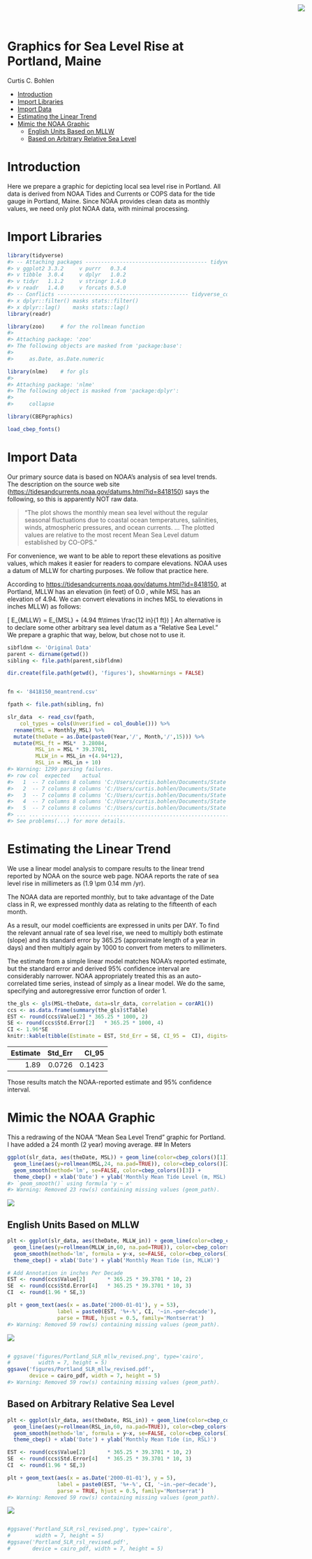 Graphics for Sea Level Rise at Portland, Maine
================
Curtis C. Bohlen

  - [Introduction](#introduction)
  - [Import Libraries](#import-libraries)
  - [Import Data](#import-data)
  - [Estimating the Linear Trend](#estimating-the-linear-trend)
  - [Mimic the NOAA Graphic](#mimic-the-noaa-graphic)
      - [English Units Based on MLLW](#english-units-based-on-mllw)
      - [Based on Arbitrary Relative Sea
        Level](#based-on-arbitrary-relative-sea-level)

<img
    src="https://www.cascobayestuary.org/wp-content/uploads/2014/04/logo_sm.jpg"
    style="position:absolute;top:10px;right:50px;" />

# Introduction

Here we prepare a graphic for depicting local sea level rise in
Portland. All data is derived from NOAA Tides and Currents or COPS data
for the tide gauge in Portland, Maine. Since NOAA provides clean data as
monthly values, we need only plot NOAA data, with minimal processing.

# Import Libraries

``` r
library(tidyverse)
#> -- Attaching packages --------------------------------------- tidyverse 1.3.0 --
#> v ggplot2 3.3.2     v purrr   0.3.4
#> v tibble  3.0.4     v dplyr   1.0.2
#> v tidyr   1.1.2     v stringr 1.4.0
#> v readr   1.4.0     v forcats 0.5.0
#> -- Conflicts ------------------------------------------ tidyverse_conflicts() --
#> x dplyr::filter() masks stats::filter()
#> x dplyr::lag()    masks stats::lag()
library(readr)

library(zoo)     # for the rollmean function
#> 
#> Attaching package: 'zoo'
#> The following objects are masked from 'package:base':
#> 
#>     as.Date, as.Date.numeric

library(nlme)    # for gls
#> 
#> Attaching package: 'nlme'
#> The following object is masked from 'package:dplyr':
#> 
#>     collapse

library(CBEPgraphics)

load_cbep_fonts()
```

# Import Data

Our primary source data is based on NOAA’s analysis of sea level trends.
The description on the source web site
(<https://tidesandcurrents.noaa.gov/datums.html?id=8418150>) says the
following, so this is apparently NOT raw data.

> “The plot shows the monthly mean sea level without the regular
> seasonal fluctuations due to coastal ocean temperatures, salinities,
> winds, atmospheric pressures, and ocean currents. … The plotted values
> are relative to the most recent Mean Sea Level datum established by
> CO-OPS.”

For convenience, we want to be able to report these elevations as
positive values, which makes it easier for readers to compare
elevations. NOAA uses a datum of MLLW for charting purposes. We follow
that practice here.

According to <https://tidesandcurrents.noaa.gov/datums.html?id=8418150>,
at Portland, MLLW has an elevation (in feet) of 0.0 , while MSL has an
elevation of 4.94. We can convert elevations in inches MSL to elevations
in inches MLLW) as follows:

\[
E_{MLLW} = E_{MSL} + (4.94 ft\times \frac{12 in}{1 ft})
\] An alternative is to declare some other arbitrary sea level datum as
a “Relative Sea Level.” We prepare a graphic that way, below, but chose
not to use it.

``` r
sibfldnm <- 'Original Data'
parent <- dirname(getwd())
sibling <- file.path(parent,sibfldnm)

dir.create(file.path(getwd(), 'figures'), showWarnings = FALSE)
```

``` r

fn <- '8418150_meantrend.csv'

fpath <- file.path(sibling, fn)

slr_data  <- read_csv(fpath, 
    col_types = cols(Unverified = col_double())) %>%
  rename(MSL = Monthly_MSL) %>%
  mutate(theDate = as.Date(paste0(Year,'/', Month,'/',15))) %>%
  mutate(MSL_ft = MSL*  3.28084,
         MSL_in = MSL * 39.3701,
         MLLW_in = MSL_in +(4.94*12),
         RSL_in = MSL_in + 10)
#> Warning: 1299 parsing failures.
#> row col  expected    actual                                                                                                                              file
#>   1  -- 7 columns 8 columns 'C:/Users/curtis.bohlen/Documents/State of the Bay 2020/Data/A6. Climate Change/Portland-SLR/Original Data/8418150_meantrend.csv'
#>   2  -- 7 columns 8 columns 'C:/Users/curtis.bohlen/Documents/State of the Bay 2020/Data/A6. Climate Change/Portland-SLR/Original Data/8418150_meantrend.csv'
#>   3  -- 7 columns 8 columns 'C:/Users/curtis.bohlen/Documents/State of the Bay 2020/Data/A6. Climate Change/Portland-SLR/Original Data/8418150_meantrend.csv'
#>   4  -- 7 columns 8 columns 'C:/Users/curtis.bohlen/Documents/State of the Bay 2020/Data/A6. Climate Change/Portland-SLR/Original Data/8418150_meantrend.csv'
#>   5  -- 7 columns 8 columns 'C:/Users/curtis.bohlen/Documents/State of the Bay 2020/Data/A6. Climate Change/Portland-SLR/Original Data/8418150_meantrend.csv'
#> ... ... ......... ......... .................................................................................................................................
#> See problems(...) for more details.
```

# Estimating the Linear Trend

We use a linear model analysis to compare results to the linear trend
reported by NOAA on the source web page. NOAA reports the rate of sea
level rise in millimeters as \(1.9 \pm 0.14 mm /yr\).

The NOAA data are reported monthly, but to take advantage of the Date
class in R, we expressed monthly data as relating to the fifteenth of
each month.

As a result, our model coefficients are expressed in units per DAY. To
find the relevant annual rate of sea level rise, we need to multiply
both estimate (slope) and its standard error by 365.25 (approximate
length of a year in days) and then multiply again by 1000 to convert
from meters to millimeters.

The estimate from a simple linear model matches NOAA’s reported
estimate, but the standard error and derived 95% confidence interval are
considerably narrower. NOAA appropriately treated this as an
auto-correlated time series, instead of simply as a linear model. We do
the same, specifying and autoregressive error function of order 1.

``` r
the_gls <- gls(MSL~theDate, data=slr_data, correlation = corAR1())
ccs <- as.data.frame(summary(the_gls)$tTable)
EST <- round(ccs$Value[2] * 365.25 * 1000, 2)
SE <- round(ccs$Std.Error[2]   * 365.25 * 1000, 4)
CI <- 1.96*SE
knitr::kable(tibble(Estimate = EST, Std_Err = SE, CI_95 =  CI), digits= c(2,4,4))
```

| Estimate | Std\_Err | CI\_95 |
| -------: | -------: | -----: |
|     1.89 |   0.0726 | 0.1423 |

Those results match the NOAA-reported estimate and 95% confidence
interval.

# Mimic the NOAA Graphic

This a redrawing of the NOAA “Mean Sea Level Trend” graphic for
Portland. I have added a 24 month (2 year) moving average. \#\# In
Meters

``` r
ggplot(slr_data, aes(theDate, MSL)) + geom_line(color=cbep_colors()[1]) +
  geom_line(aes(y=rollmean(MSL,24, na.pad=TRUE)), color=cbep_colors()[2]) +
  geom_smooth(method='lm', se=FALSE, color=cbep_colors()[3]) + 
  theme_cbep() + xlab('Date') + ylab('Monthly Mean Tide Level (m, MSL)')
#> `geom_smooth()` using formula 'y ~ x'
#> Warning: Removed 23 row(s) containing missing values (geom_path).
```

<img src="SLR_Graphic_files/figure-gfm/plot_slr_meters-1.png" style="display: block; margin: auto;" />

## English Units Based on MLLW

``` r
plt <- ggplot(slr_data, aes(theDate, MLLW_in)) + geom_line(color=cbep_colors()[1]) +
  geom_line(aes(y=rollmean(MLLW_in,60, na.pad=TRUE)), color=cbep_colors()[2]) +
  geom_smooth(method='lm', formula = y~x, se=FALSE, color=cbep_colors()[3]) + 
  theme_cbep() + xlab('Date') + ylab('Monthly Mean Tide (in, MLLW)')

# Add Annotation in inches Per Decade
EST <- round(ccs$Value[2]       * 365.25 * 39.3701 * 10, 2)  
SE  <- round(ccs$Std.Error[4]   * 365.25 * 39.3701 * 10, 3)
CI  <- round(1.96 * SE,3)

plt + geom_text(aes(x = as.Date('2000-01-01'), y = 53),
                label = paste0(EST, '%+-%', CI, '~in.~per~decade'),
                parse = TRUE, hjust = 0.5, family='Montserrat')
#> Warning: Removed 59 row(s) containing missing values (geom_path).
```

<img src="SLR_Graphic_files/figure-gfm/plot_slr_mllw-1.png" style="display: block; margin: auto;" />

``` r

# ggsave('figures/Portland_SLR_mllw_revised.png', type='cairo',
#         width = 7, height = 5)
ggsave('figures/Portland_SLR_mllw_revised.pdf', 
       device = cairo_pdf, width = 7, height = 5)
#> Warning: Removed 59 row(s) containing missing values (geom_path).
```

## Based on Arbitrary Relative Sea Level

``` r
plt <- ggplot(slr_data, aes(theDate, RSL_in)) + geom_line(color=cbep_colors()[1]) +
  geom_line(aes(y=rollmean(RSL_in,60, na.pad=TRUE)), color=cbep_colors()[2]) +
  geom_smooth(method='lm', formula = y~x, se=FALSE, color=cbep_colors()[3]) + 
  theme_cbep() + xlab('Date') + ylab('Monthly Mean Tide (in, RSL)')

EST <- round(ccs$Value[2]       * 365.25 * 39.3701 * 10, 2)  
SE  <- round(ccs$Std.Error[4]   * 365.25 * 39.3701 * 10, 3)
CI  <- round(1.96 * SE,3)

plt + geom_text(aes(x = as.Date('2000-01-01'), y = 5),
                label = paste0(EST, '%+-%', CI, '~in.~per~decade'),
                parse = TRUE, hjust = 0.5, family='Montserrat')
#> Warning: Removed 59 row(s) containing missing values (geom_path).
```

<img src="SLR_Graphic_files/figure-gfm/plot_slr_rsl-1.png" style="display: block; margin: auto;" />

``` r

#ggsave('Portland_SLR_rsl_revised.png', type='cairo',
#        width = 7, height = 5)
#ggsave('Portland_SLR_rsl_revised.pdf', 
#       device = cairo_pdf, width = 7, height = 5)
```
